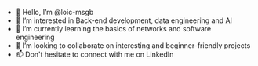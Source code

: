 - 👋 Hello, I’m @loic-msgb
- 👀 I’m interested in Back-end development, data engineering and AI
- 🌱 I’m currently learning the basics of networks and software engineering
- 💞️ I’m looking to collaborate on interesting and beginner-friendly projects
- 📫 Don't hesitate to connect with me on LinkedIn

<!---
loic-msgb/loic-msgb is a ✨ special ✨ repository because its `README.md` (this file) appears on your GitHub profile.
You can click the Preview link to take a look at your changes.
--->
